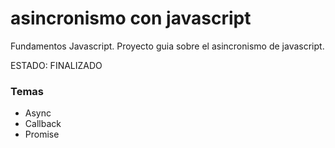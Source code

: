 # asincronismo con javascript

Fundamentos Javascript.
Proyecto guia sobre el asincronismo de javascript.

ESTADO: FINALIZADO

### Temas
- Async
- Callback
- Promise
